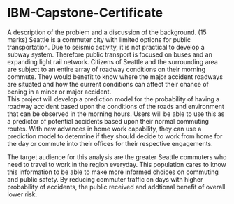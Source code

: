 # IBM-Capstone-Certificate
A description of the problem and a discussion of the background. (15 marks)
Seattle is a commuter city with limited options for public transportation. Due to seismic activity, it is not practical to develop a subway system.  Therefore public transport is focused on buses and an expanding light rail network. Citizens of Seattle and the surrounding area are subject to an entire array of roadway conditions on their morning commute. They would benefit to know where the major accident roadways are situated and how the current conditions can affect their chance of bening in a minor or major accident.  
This project will develop a prediction model for the probability of having a roadway accident based upon the conditions of the roads and environment that can be observed in the morning hours. Users will be able to use this as a predictor of potential accidents based upon their normal commuting routes. With new advances in home work capability, they can use a prediction model to determine if they should decide to work from home for the day or commute into their offices for their respective engagements.

The target audience for this analysis are the greater Seattle commuters who need to travel to work in the region everyday. This population cares to know this information to be able to make more informed choices on commuting and public safety. By reducing commuter traffic on days with higher probability of accidents, the public received and addtional benefit of overall lower risk. 
